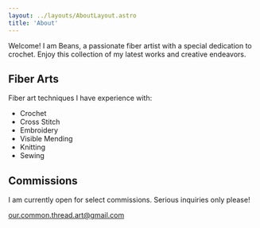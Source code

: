 ```yaml
---
layout: ../layouts/AboutLayout.astro
title: 'About'
---
```


Welcome! I am Beans, a passionate fiber artist with a special dedication
to crochet. Enjoy this collection of my latest works and creative endeavors.

## Fiber Arts

Fiber art techniques I have experience with:

- Crochet
- Cross Stitch
- Embroidery
- Visible Mending
- Knitting
- Sewing

## Commissions

I am currently open for select commissions. Serious inquiries only please!

our.common.thread.art@gmail.com
